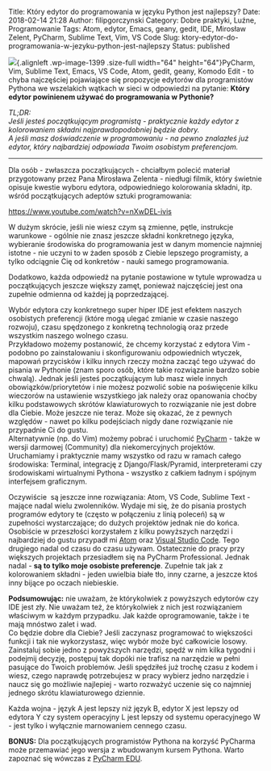 Title: Który edytor do programowania w języku Python jest najlepszy?
Date: 2018-02-14 21:28
Author: filipgorczynski
Category: Dobre praktyki, Luźne, Programowanie
Tags: Atom, edytor, Emacs, geany, gedit, IDE, Mirosław Zelent, PyCharm, Sublime Text, Vim, VS Code
Slug: ktory-edytor-do-programowania-w-jezyku-python-jest-najlepszy
Status: published

![](https://filipgorczynski.files.wordpress.com/2018/01/pycharm_logo-e1518636607333.png){.alignleft .wp-image-1399 .size-full width="64" height="64"}PyCharm, Vim, Sublime Text, Emacs, VS Code, Atom, gedit, geany, Komodo Edit - to chyba najczęściej pojawiające się propozycje edytorów dla programistów Pythona we wszelakich wątkach w sieci w odpowiedzi na pytanie: **Który edytor powinienem używać do programowania w Pythonie?**

*TL;DR:*  
*Jeśli jesteś początkującym programistą - praktycznie każdy edytor z kolorowaniem składni najprawdopodobniej będzie dobry.*  
*A jeśli masz doświadczenie w programowaniu - na pewno znalazłeś już edytor, który najbardziej odpowiada Twoim osobistym preferencjom.*

------------------------------------------------------------------------

Dla osób - zwłaszcza początkujących - chciałbym polecić materiał przygotowany przez Pana Mirosława Zelenta - niedługi filmik, który świetnie opisuje kwestie wyboru edytora, odpowiedniego kolorowania składni, itp. wśród początkujących adeptów sztuki programowania:

https://www.youtube.com/watch?v=nXwDEL-ivis

W dużym skrócie, jeśli nie wiesz czym są zmienne, pętle, instrukcje warunkowe - ogólnie nie znasz jeszcze składni konkretnego języka, wybieranie środowiska do programowania jest w danym momencie najmniej istotne - nie uczyni to w żaden sposób z Ciebie lepszego programisty, a tylko odciągnie Cię od konkretów - nauki samego programowania.

Dodatkowo, każda odpowiedź na pytanie postawione w tytule wprowadza u początkujących jeszcze większy zamęt, ponieważ najczęściej jest ona zupełnie odmienna od każdej ją poprzedzającej.

Wybór edytora czy konkretnego super hiper IDE jest efektem naszych osobistych preferencji (które mogą ulegać zmianie w czasie naszego rozwoju), czasu spędzonego z konkretną technologią oraz przede wszystkim naszego wolnego czasu.  
Przykładowo możemy postanowić, że chcemy korzystać z edytora Vim - podobno po zainstalowaniu i skonfigurowaniu odpowiednich wtyczek, mapowań przycisków i kilku innych rzeczy można zacząć tego używać do pisania w Pythonie (znam sporo osób, które takie rozwiązanie bardzo sobie chwalą). Jednak jeśli jesteś początkującym lub masz wiele innych obowiązków/priorytetów i nie możesz pozwolić sobie na poświęcenie kilku wieczorów na ustawienie wszystkiego jak należy oraz opanowania choćby kilku podstawowych skrótów klawiaturowych to rozwiązanie nie jest dobre dla Ciebie. Może jeszcze nie teraz. Może się okazać, że z pewnych względów - nawet po kilku podejściach nigdy dane rozwiązanie nie przypadnie Ci do gustu.  
Alternatywnie (np. do Vim) możemy pobrać i uruchomić [PyCharm](https://www.jetbrains.com/pycharm/download/) - także w wersji darmowej (Community) dla niekomercyjnych projektów. Uruchamiamy i praktycznie mamy wszystko od razu w ramach całego środowiska: Terminal, integrację z Django/Flask/Pyramid, interpreterami czy środowiskami wirtualnymi Pythona - wszystko z całkiem ładnym i spójnym interfejsem graficznym.

Oczywiście  są jeszcze inne rozwiązania: Atom, VS Code, Sublime Text - mające nadal wielu zwolenników. Wydaje mi się, że do pisania prostych programów edytory te (często w połączeniu z linią poleceń) są w zupełności wystarczające; do dużych projektów jednak nie do końca.  
Osobiście w przeszłości korzystałem z kilku powyższych narzędzi i najbardziej do gustu przypadł mi [Atom](https://atom.io/) oraz [Visual Studio Code](https://code.visualstudio.com/). Tego drugiego nadal od czasu do czasu używam. Ostatecznie do pracy przy większych projektach przesiadłem się na PyCharm Professional. Jednak nadal - **są to tylko moje osobiste preferencje**. Zupełnie tak jak z kolorowaniem składni - jeden uwielbia białe tło, inny czarne, a jeszcze ktoś inny bijące po oczach niebieskie.

**Podsumowując:** nie uważam, że którykolwiek z powyższych edytorów czy IDE jest zły. Nie uważam też, że którykolwiek z nich jest rozwiązaniem właściwym w każdym przypadku. Jak każde oprogramowanie, także i te mają mnóstwo zalet i wad.  
Co będzie dobre dla Ciebie? Jeśli zaczynasz programować to większości funkcji i tak nie wykorzystasz, więc wybór może być całkowicie losowy. Zainstaluj sobie jedno z powyższych narzędzi, spędź w nim kilka tygodni i podejmij decyzję, postępuj tak dopóki nie trafisz na narzędzie w pełni pasujące do Twoich problemów. Jeśli spędziłeś już trochę czasu z kodem i wiesz, czego naprawdę potrzebujesz w pracy wybierz jedno narzędzie i naucz się go możliwie najlepiej - warto rozważyć uczenie się co najmniej jednego skrótu klawiaturowego dziennie.

Każda wojna - język A jest lepszy niż język B, edytor X jest lepszy od edytora Y czy system operacyjny L jest lepszy od systemu operacyjnego W - jest tylko i wyłącznie marnowaniem cennego czasu.

**BONUS:** Dla początkujących programistów Pythona na korzyść PyCharma może przemawiać jego wersja z wbudowanym kursem Pythona. Warto zapoznać się wówczas z [PyCharm EDU](https://www.jetbrains.com/pycharm-edu/).
